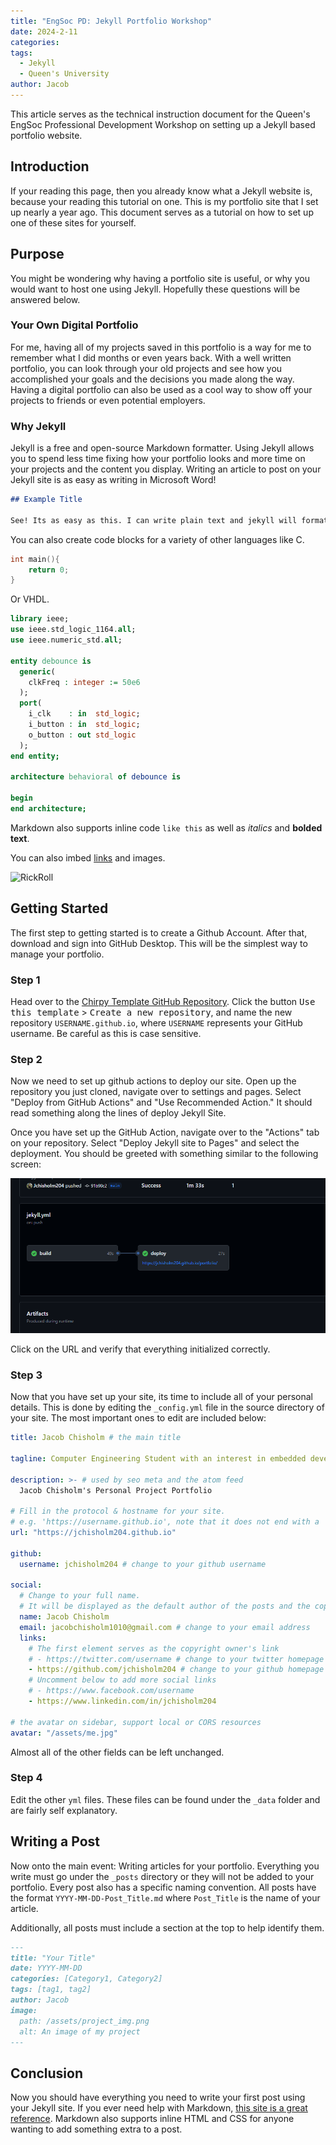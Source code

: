 ```yaml
---
title: "EngSoc PD: Jekyll Portfolio Workshop"
date: 2024-2-11
categories:
tags:
  - Jekyll
  - Queen's University
author: Jacob
---
```


This article serves as the technical instruction document for the Queen's EngSoc Professional Development Workshop on setting up a Jekyll based portfolio website.

## Introduction

If your reading this page, then you already know what a Jekyll website is, because your reading this tutorial on one. This is my portfolio site that I set up nearly a year ago. This document serves as a tutorial on how to set up one of these sites for yourself.

## Purpose

You might be wondering why having a portfolio site is useful, or why you would want to host one using Jekyll. Hopefully these questions will be answered below.

### Your Own Digital Portfolio

For me, having all of my projects saved in this portfolio is a way for me to remember what I did months or even years back. With a well written portfolio, you can look through your old projects and see how you accomplished your goals and the decisions you made along the way. Having a digital portfolio can also be used as a cool way to show off your projects to friends or even potential employers.

### Why Jekyll

Jekyll is a free and open-source Markdown formatter. Using Jekyll allows you to spend less time fixing how your portfolio looks and more time on your projects and the content you display. Writing an article to post on your Jekyll site is as easy as writing in Microsoft Word!

```md
## Example Title

See! Its as easy as this. I can write plain text and jekyll will format this into a code block.
```

You can also create code blocks for a variety of other languages like C.

```c
int main(){
    return 0;
}
```

Or VHDL.

```vhdl
library ieee;
use ieee.std_logic_1164.all;
use ieee.numeric_std.all;

entity debounce is
  generic(
    clkFreq : integer := 50e6
  );
  port(
    i_clk    : in  std_logic;
    i_button : in  std_logic;
    o_button : out std_logic
  );
end entity;

architecture behavioral of debounce is

begin
end architecture;
```

Markdown also supports inline code `like this` as well as _italics_ and **bolded text**.

You can also imbed [links](https://www.youtube.com/watch?v=dQw4w9WgXcQ) and images.

![RickRoll](https://i.insider.com/602ee9ced3ad27001837f2ac?width=700)

## Getting Started

The first step to getting started is to create a Github Account. After that, download and sign into GitHub Desktop. This will be the simplest way to manage your portfolio.

### Step 1

Head over to the [Chirpy Template GitHub Repository](https://github.com/cotes2020/jekyll-theme-chirpy). Click the button <kbd>Use this template</kbd> > <kbd>Create a new repository</kbd>, and name the new repository `USERNAME.github.io`, where `USERNAME` represents your GitHub username. Be careful as this is case sensitive.

### Step 2

Now we need to set up github actions to deploy our site. Open up the repository you just cloned, navigate over to settings and pages. Select "Deploy from GitHub Actions" and "Use Recommended Action." It should read something along the lines of deploy Jekyll Site.

Once you have set up the GitHub Action, navigate over to the "Actions" tab on your repository. Select "Deploy Jekyll site to Pages" and select the deployment. You should be greeted with something similar to the following screen:

![Deployment Img](assets/pd_jekyll/build.png)

Click on the URL and verify that everything initialized correctly.

### Step 3

Now that you have set up your site, its time to include all of your personal details. This is done by editing the `_config.yml` file in the source directory of your site. The most important ones to edit are included below:

```yml
title: Jacob Chisholm # the main title

tagline: Computer Engineering Student with an interest in embedded development # it will display as the sub-title

description: >- # used by seo meta and the atom feed
  Jacob Chisholm's Personal Project Portfolio

# Fill in the protocol & hostname for your site.
# e.g. 'https://username.github.io', note that it does not end with a '/'.
url: "https://jchisholm204.github.io"

github:
  username: jchisholm204 # change to your github username

social:
  # Change to your full name.
  # It will be displayed as the default author of the posts and the copyright owner in the Footer
  name: Jacob Chisholm
  email: jacobchisholm1010@gmail.com # change to your email address
  links:
    # The first element serves as the copyright owner's link
    # - https://twitter.com/username # change to your twitter homepage
    - https://github.com/jchisholm204 # change to your github homepage
    # Uncomment below to add more social links
    # - https://www.facebook.com/username
    - https://www.linkedin.com/in/jchisholm204

# the avatar on sidebar, support local or CORS resources
avatar: "/assets/me.jpg"
```

Almost all of the other fields can be left unchanged.

### Step 4

Edit the other `yml` files. These files can be found under the `_data` folder and are fairly self explanatory.

## Writing a Post

Now onto the main event: Writing articles for your portfolio. Everything you write must go under the `_posts` directory or they will not be added to your portfolio. Every post also has a specific naming convention. All posts have the format `YYYY-MM-DD-Post_Title.md` where `Post_Title` is the name of your article.

Additionally, all posts must include a section at the top to help identify them.

```md
---
title: "Your Title"
date: YYYY-MM-DD
categories: [Category1, Category2]
tags: [tag1, tag2]
author: Jacob
image:
  path: /assets/project_img.png
  alt: An image of my project
---
```

## Conclusion

Now you should have everything you need to write your first post using your Jekyll site. If you ever need help with Markdown, [this site is a great reference](https://www.markdownguide.org/basic-syntax/). Markdown also supports inline HTML and CSS for anyone wanting to add something extra to a post.
